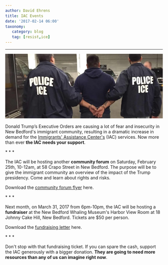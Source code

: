 ```yaml
---
author: David Ehrens
title: IAC Events
date: '2017-02-14 06:00'
taxonomy:
   category: blog
   tag: [resist,ice]
---
```

---

![](detention.jpg)

Donald Trump’s Executive Orders are causing a lot of fear and insecurity in New Bedford's immigrant community, resulting in a dramatic increase in demand for the [Immigrants' Assistance Center's](http://www.immigrantsassistancecenter.org/) (IAC) services. Now more than ever **the IAC needs your support**.

\* \* \*

The IAC will be hosting another **community forum** on Saturday, February 25th, 10-12am, at 58 Crapo Street in New Bedford. The purpose will be to give the immigrant community an overview of the impact of the Trump presidency. Come and learn about rights and risks.

Download the [community forum flyer](IAC-forum.pdf) here.

\* \* \*

Next month, on March 31, 2017 from 6pm-10pm, the IAC will be hosting a **fundraiser** at the New Bedford Whaling Museum's Harbor View Room at 18 Johnny Cake Hill, New Bedford. Tickets are $50 per person.

Download the [fundraising letter](IAC-fundraiser.pdf) here.

\* \* \*

Don't stop with that fundraising ticket. If you can spare the cash, support the IAC generously with a bigger donation. **They are going to need more resources than any of us can imagine right now**.

